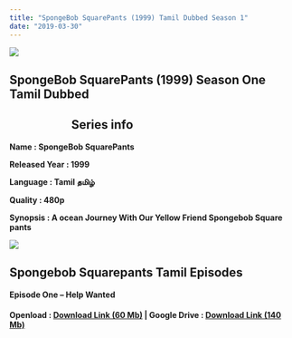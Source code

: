 ```yaml
---
title: "SpongeBob SquarePants (1999) Tamil Dubbed Season 1"
date: "2019-03-30"
---
```


[![](https://3.bp.blogspot.com/-ZDTKtPGEgrI/W_Kw_GGg53I/AAAAAAAAAcA/7iPXXvboF247iz8ExCUioXh8vFdmjPYCgCLcBGAs/s320/20181119_125527.jpg)](https://3.bp.blogspot.com/-ZDTKtPGEgrI/W_Kw_GGg53I/AAAAAAAAAcA/7iPXXvboF247iz8ExCUioXh8vFdmjPYCgCLcBGAs/s1600/20181119_125527.jpg)

## SpongeBob SquarePants (1999) Season One Tamil Dubbed 

  

##                       Series info 

  

**Name : SpongeBob SquarePants**

**Released Year : 1999**

**Language : Tamil தமிழ்**

**Quality : 480p** 

  

**Synopsis : A ocean Journey With Our Yellow Friend Spongebob Square pants**

  

[![](https://1.bp.blogspot.com/-Gw3IBVi29ik/W_K66gjWfHI/AAAAAAAAAcU/SY0sOBGmSDcOg5Ek-FbfMQ4LDq-xdqV-ACLcBGAs/s1600/Spongebob_Squarepants_by_ChronoSun9.gif)](https://1.bp.blogspot.com/-Gw3IBVi29ik/W_K66gjWfHI/AAAAAAAAAcU/SY0sOBGmSDcOg5Ek-FbfMQ4LDq-xdqV-ACLcBGAs/s1600/Spongebob_Squarepants_by_ChronoSun9.gif)

## Spongebob Squarepants Tamil Episodes

  

**Episode One – Help Wanted**   
  

#### Openload : [Download Link (60 Mb)](https://bi-t.xyz/llXlk8CUZp) | Google Drive : [Download Link (140 Mb)](https://bi-t.xyz/f0txjizXyS)
